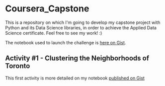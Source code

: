 # Coursera_Capstone
This is a repository on which I'm going to develop my capstone project with Python and its Data Science libraries, in order to achieve the Applied Data Science certificate. Feel free to see my work! :)

The notebook used to launch the challenge is [here on Gist](https://gist.github.com/lucasilvalves/407d24ce5bd5b274efdb6b048efe06f4).

## Activity #1 - Clustering the Neighborhoods of Toronto

This first activity is more detailed on my notebook [published on Gist](https://gist.github.com/lucasilvalves/35d8defb98f5d8a5bec640190c41998f)
